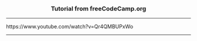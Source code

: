 ### <p align="center" >Tutorial from freeCodeCamp.org</p>

***

<link align="center">https://www.youtube.com/watch?v=Qr4QMBUPxWo</link>

***

